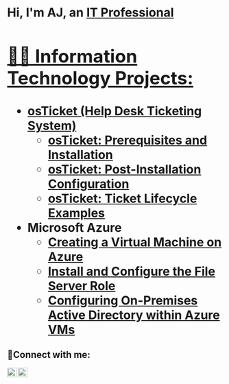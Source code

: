 <h1>Hi, I'm AJ, an <a href="www.linkedin.com/in/alainjosephdelossantos">IT Professional

<h2>👨‍💻 Information Technology Projects:</h2>

- <b>osTicket (Help Desk Ticketing System)</b>
  - [osTicket: Prerequisites and Installation](https://github.com/alainjdls/osticket-prereqs)
  - [osTicket: Post-Installation Configuration](https://github.com/alainjdls/post-install-config)
  - [osTicket: Ticket Lifecycle Examples](https://github.com/alainjdls/ticket-lifecycle)
- <b>Microsoft Azure</b>
  - [Creating a Virtual Machine on Azure](https://github.com/alainjdls/virtual-machine)
  - [Install and Configure the File Server Role](https://github.com/alainjdls/install-and-configure-the-file-server-role)
  - [Configuring On-Premises Active Directory within Azure VMs](https://github.com/alainjdls/configure-ad)


<h2>🤳Connect with me:</h2>

[<img align="left" alt="Josh | LinkedIn" width="22px" src="https://cdn.jsdelivr.net/npm/simple-icons@v3/icons/linkedin.svg" />][linkedin]
[<img align="left" alt="Josh | Instagram" width="22px" src="https://cdn.jsdelivr.net/npm/simple-icons@v3/icons/instagram.svg" />][instagram]

[instagram]: https://www.instagram.com/aj.dls/
[linkedin]: www.linkedin.com/in/alainjosephdelossantos

